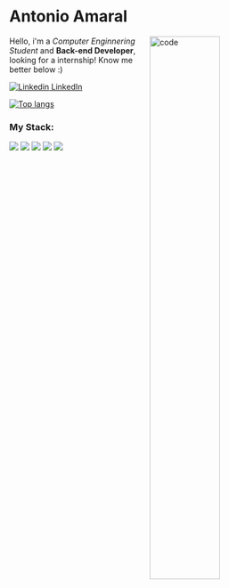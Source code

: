 <h1>Antonio Amaral</h1>

<img align="right" width="50%" src="https://uploads.spiritfanfiction.com/fanfics/capitulos/201712/mais-um-dia-normal-so-acho-11143617-031220170048.gif" alt="code" />

Hello, i'm a *Computer Enginnering Student* and **Back-end Developer**, looking for a internship!
Know me better below :)



[![Linkedin](https://i.stack.imgur.com/gVE0j.png) LinkedIn](https://www.linkedin.com/in/agamaral)
&nbsp;



[![Top langs](https://github-readme-stats.vercel.app/api/top-langs/?username=agamaral&layout=default&theme=light)](https://github.com/agamaral/github-readme-stats)


### My Stack:

<p>
  <img src="https://img.shields.io/badge/-NodeJs-339933?logo=node.js&logoColor=white&style=flat-square"/>
  <img src="https://img.shields.io/badge/-Javascript-F7DF1E?logo=javascript&logoColor=383836&style=flat-square"/>
  <img src="https://img.shields.io/badge/-Typescript-3178C6?logo=typescript&logoColor=white&style=flat-square"/>
  <img src="https://img.shields.io/badge/-HTML5-E34F26?logo=html5&logoColor=white&style=flat-square"/>
  <img src="https://img.shields.io/badge/-CSS3-1572B6?logo=css3&logoColor=white&style=flat-square"/>
</p>
